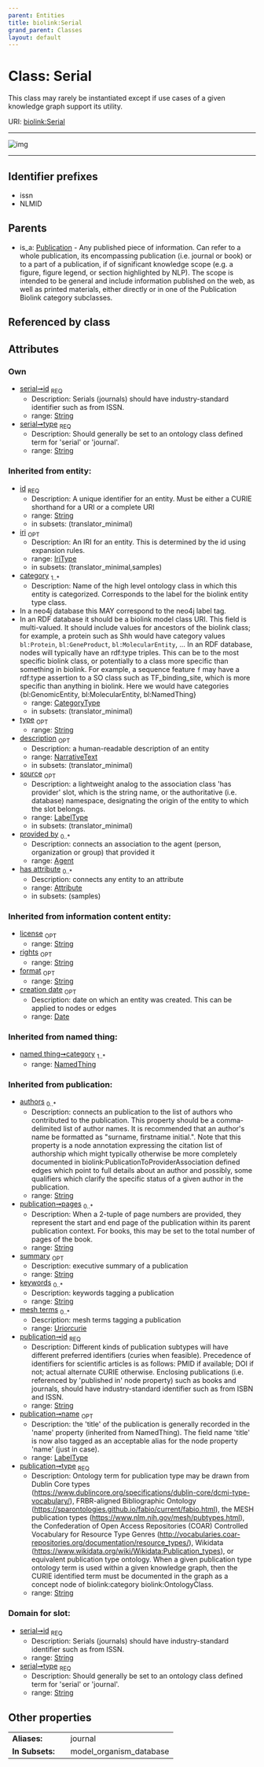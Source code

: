 ```yaml
---
parent: Entities
title: biolink:Serial
grand_parent: Classes
layout: default
---
```


# Class: Serial


This class may rarely be instantiated except if use cases of a given knowledge graph support its utility.

URI: [biolink:Serial](https://w3id.org/biolink/vocab/Serial)


---

![img](http://yuml.me/diagram/nofunky;dir:TB/class/[Publication]%5E-[Serial%7Ciso_abbreviation:string%20%3F;volume:string%20%3F;issue:string%20%3F;id:string;type:string;authors(i):string%20%2A;pages(i):string%20%2A;summary(i):string%20%3F;keywords(i):string%20%2A;mesh_terms(i):uriorcurie%20%2A;xref(i):iri_type%20%2A;name(i):label_type%20%3F;license(i):string%20%3F;rights(i):string%20%3F;format(i):string%20%3F;creation_date(i):date%20%3F;iri(i):iri_type%20%3F;description(i):narrative_text%20%3F;source(i):label_type%20%3F],[Publication],[NamedThing],[Attribute],[Agent])

---


## Identifier prefixes

 * issn
 * NLMID

## Parents

 *  is_a: [Publication](Publication.md) - Any published piece of information. Can refer to a whole publication, its encompassing publication (i.e. journal or book) or to a part of a publication, if of significant knowledge scope (e.g. a figure, figure legend, or section highlighted by NLP). The scope is intended to be general and include information published on the web, as well as printed materials, either directly or in one of the Publication Biolink category subclasses.

## Referenced by class


## Attributes


### Own

 * [serial➞id](serial_id.md)  <sub>REQ</sub>
    * Description: Serials (journals) should have industry-standard identifier such as from ISSN.
    * range: [String](types/String.md)
 * [serial➞type](serial_type.md)  <sub>REQ</sub>
    * Description: Should generally be set to an ontology class defined term for 'serial' or 'journal'.
    * range: [String](types/String.md)

### Inherited from entity:

 * [id](id.md)  <sub>REQ</sub>
    * Description: A unique identifier for an entity. Must be either a CURIE shorthand for a URI or a complete URI
    * range: [String](types/String.md)
    * in subsets: (translator_minimal)
 * [iri](iri.md)  <sub>OPT</sub>
    * Description: An IRI for an entity. This is determined by the id using expansion rules.
    * range: [IriType](types/IriType.md)
    * in subsets: (translator_minimal,samples)
 * [category](category.md)  <sub>1..*</sub>
    * Description: Name of the high level ontology class in which this entity is categorized. Corresponds to the label for the biolink entity type class.
 * In a neo4j database this MAY correspond to the neo4j label tag.
 * In an RDF database it should be a biolink model class URI.
This field is multi-valued. It should include values for ancestors of the biolink class; for example, a protein such as Shh would have category values `bl:Protein`, `bl:GeneProduct`, `bl:MolecularEntity`, ...
In an RDF database, nodes will typically have an rdf:type triples. This can be to the most specific biolink class, or potentially to a class more specific than something in biolink. For example, a sequence feature `f` may have a rdf:type assertion to a SO class such as TF_binding_site, which is more specific than anything in biolink. Here we would have categories {bl:GenomicEntity, bl:MolecularEntity, bl:NamedThing}
    * range: [CategoryType](types/CategoryType.md)
    * in subsets: (translator_minimal)
 * [type](type.md)  <sub>OPT</sub>
    * range: [String](types/String.md)
 * [description](description.md)  <sub>OPT</sub>
    * Description: a human-readable description of an entity
    * range: [NarrativeText](types/NarrativeText.md)
    * in subsets: (translator_minimal)
 * [source](source.md)  <sub>OPT</sub>
    * Description: a lightweight analog to the association class 'has provider' slot, which is the string name, or the authoritative (i.e. database) namespace, designating the origin of the entity to which the slot belongs.
    * range: [LabelType](types/LabelType.md)
    * in subsets: (translator_minimal)
 * [provided by](provided_by.md)  <sub>0..*</sub>
    * Description: connects an association to the agent (person, organization or group) that provided it
    * range: [Agent](Agent.md)
 * [has attribute](has_attribute.md)  <sub>0..*</sub>
    * Description: connects any entity to an attribute
    * range: [Attribute](Attribute.md)
    * in subsets: (samples)

### Inherited from information content entity:

 * [license](license.md)  <sub>OPT</sub>
    * range: [String](types/String.md)
 * [rights](rights.md)  <sub>OPT</sub>
    * range: [String](types/String.md)
 * [format](format.md)  <sub>OPT</sub>
    * range: [String](types/String.md)
 * [creation date](creation_date.md)  <sub>OPT</sub>
    * Description: date on which an entity was created. This can be applied to nodes or edges
    * range: [Date](types/Date.md)

### Inherited from named thing:

 * [named thing➞category](named_thing_category.md)  <sub>1..*</sub>
    * range: [NamedThing](NamedThing.md)

### Inherited from publication:

 * [authors](authors.md)  <sub>0..*</sub>
    * Description: connects an publication to the list of authors who contributed to the publication. This property should be a comma-delimited list of author names. It is recommended that an author's name be formatted as "surname, firstname initial.".   Note that this property is a node annotation expressing the citation list of authorship which might typically otherwise be more completely documented in biolink:PublicationToProviderAssociation defined edges which point to full details about an author and possibly, some qualifiers which clarify the specific status of a given author in the publication.
    * range: [String](types/String.md)
 * [publication➞pages](publication_pages.md)  <sub>0..*</sub>
    * Description: When a 2-tuple of page numbers are provided, they represent the start and end page of the publication within its parent publication context. For books, this may be set to the total number of pages of the book.
    * range: [String](types/String.md)
 * [summary](summary.md)  <sub>OPT</sub>
    * Description: executive  summary of a publication
    * range: [String](types/String.md)
 * [keywords](keywords.md)  <sub>0..*</sub>
    * Description: keywords tagging a publication
    * range: [String](types/String.md)
 * [mesh terms](mesh_terms.md)  <sub>0..*</sub>
    * Description: mesh terms tagging a publication
    * range: [Uriorcurie](types/Uriorcurie.md)
 * [publication➞id](publication_id.md)  <sub>REQ</sub>
    * Description: Different kinds of publication subtypes will have different preferred identifiers (curies when feasible). Precedence of identifiers for scientific articles is as follows: PMID if available; DOI if not; actual alternate CURIE otherwise. Enclosing publications (i.e. referenced by 'published in' node property) such as books and journals, should have industry-standard identifier such as from ISBN and ISSN.
    * range: [String](types/String.md)
 * [publication➞name](publication_name.md)  <sub>OPT</sub>
    * Description: the 'title' of the publication is generally recorded in the 'name' property (inherited from NamedThing). The field name 'title' is now also tagged as an acceptable alias for the node property 'name' (just in case).
    * range: [LabelType](types/LabelType.md)
 * [publication➞type](publication_type.md)  <sub>REQ</sub>
    * Description: Ontology term for publication type may be drawn from Dublin Core types (https://www.dublincore.org/specifications/dublin-core/dcmi-type-vocabulary/), FRBR-aligned Bibliographic Ontology (https://sparontologies.github.io/fabio/current/fabio.html), the MESH publication types (https://www.nlm.nih.gov/mesh/pubtypes.html), the Confederation of Open Access Repositories (COAR) Controlled Vocabulary for Resource Type Genres (http://vocabularies.coar-repositories.org/documentation/resource_types/), Wikidata (https://www.wikidata.org/wiki/Wikidata:Publication_types), or equivalent publication type ontology. When a given publication type ontology term is used within a given knowledge graph, then the CURIE identified term must be documented in the graph as a concept node of biolink:category biolink:OntologyClass.
    * range: [String](types/String.md)

### Domain for slot:

 * [serial➞id](serial_id.md)  <sub>REQ</sub>
    * Description: Serials (journals) should have industry-standard identifier such as from ISSN.
    * range: [String](types/String.md)
 * [serial➞type](serial_type.md)  <sub>REQ</sub>
    * Description: Should generally be set to an ontology class defined term for 'serial' or 'journal'.
    * range: [String](types/String.md)

## Other properties

|  |  |  |
| --- | --- | --- |
| **Aliases:** | | journal |
| **In Subsets:** | | model_organism_database |

